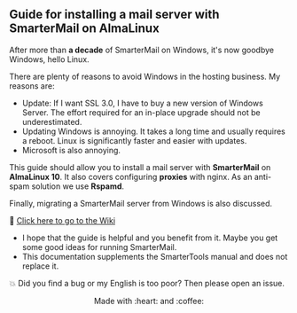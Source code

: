 ## Guide for installing a mail server with SmarterMail on AlmaLinux

After more than **a decade** of SmarterMail on Windows, it's now goodbye Windows, hello Linux.

There are plenty of reasons to avoid Windows in the hosting business.
My reasons are:
* Update: If I want SSL 3.0, I have to buy a new version of Windows Server. The effort required for an in-place upgrade should not be underestimated.
* Updating Windows is annoying. It takes a long time and usually requires a reboot. Linux is significantly faster and easier with updates.
* Microsoft is also annoying.

This guide should allow you to install a mail server with **SmarterMail** on **AlmaLinux 10**. It also covers configuring **proxies** with nginx. As an anti-spam solution we use **Rspamd**.

Finally, migrating a SmarterMail server from Windows is also discussed.



:link: [Click here to go to the Wiki](../../wiki)


* I hope that the guide is helpful and you benefit from it. Maybe you get some good ideas for running SmarterMail.
* This documentation supplements the SmarterTools manual and does not replace it.

:collision: Did you find a bug or my English is too poor? Then please open an issue.

<p align="center">Made with :heart: and :coffee:</p>
